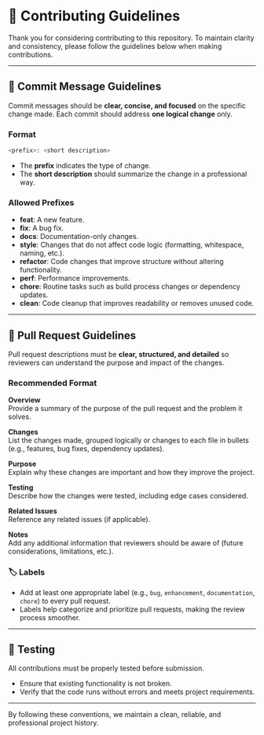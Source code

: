 # 🧭 Contributing Guidelines

Thank you for considering contributing to this repository. To maintain clarity and consistency, please follow the guidelines below when making contributions.

---

## 💬 Commit Message Guidelines

Commit messages should be **clear, concise, and focused** on the specific change made. Each commit should address **one logical change** only.

### Format
  ```bash
  <prefix>: <short description>
  ```
- The **prefix** indicates the type of change.  
- The **short description** should summarize the change in a professional way.  

### Allowed Prefixes
- **feat**: A new feature.  
- **fix**: A bug fix.  
- **docs**: Documentation-only changes.  
- **style**: Changes that do not affect code logic (formatting, whitespace, naming, etc.).  
- **refactor**: Code changes that improve structure without altering functionality.  
- **perf**: Performance improvements.  
- **chore**: Routine tasks such as build process changes or dependency updates.  
- **clean**: Code cleanup that improves readability or removes unused code.  

---

## 🌟 Pull Request Guidelines

Pull request descriptions must be **clear, structured, and detailed** so reviewers can understand the purpose and impact of the changes.  

### Recommended Format
**Overview**  
Provide a summary of the purpose of the pull request and the problem it solves.  

**Changes**  
List the changes made, grouped logically or changes to each file in bullets (e.g., features, bug fixes, dependency updates).  

**Purpose**  
Explain why these changes are important and how they improve the project.  

**Testing**  
Describe how the changes were tested, including edge cases considered.  

**Related Issues**  
Reference any related issues (if applicable).  

**Notes**  
Add any additional information that reviewers should be aware of (future considerations, limitations, etc.).  

### 🏷️ Labels
- Add at least one appropriate label (e.g., `bug`, `enhancement`, `documentation`, `chore`) to every pull request.  
- Labels help categorize and prioritize pull requests, making the review process smoother.

---

## 🧪 Testing

All contributions must be properly tested before submission.  
- Ensure that existing functionality is not broken.  
- Verify that the code runs without errors and meets project requirements.  

---

By following these conventions, we maintain a clean, reliable, and professional project history.  
